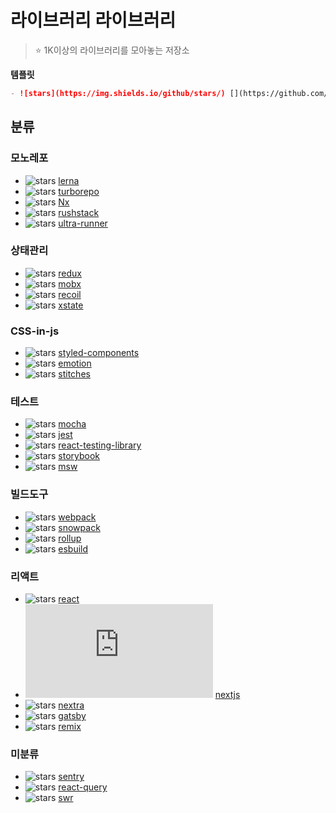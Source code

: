 # 라이브러리 라이브러리

> ⭐️ 1K이상의 라이브러리를 모아놓는 저장소

**템플릿**

```markdown
- ![stars](https://img.shields.io/github/stars/) [](https://github.com/)
```

## 분류

### 모노레포

- ![stars](https://img.shields.io/github/stars/lerna/lerna) [lerna](https://github.com/lerna/lerna)
- ![stars](https://img.shields.io/github/stars/vercel/turborepo) [turborepo](https://github.com/vercel/turborepo)
- ![stars](https://img.shields.io/github/stars/nrwl/nx) [Nx](https://github.com/nrwl/nx)
- ![stars](https://img.shields.io/github/stars/microsoft/rushstack) [rushstack](https://github.com/microsoft/rushstack)
- ![stars](https://img.shields.io/github/stars/folke/ultra-runner) [ultra-runner](https://github.com/folke/ultra-runner)

### 상태관리

- ![stars](https://img.shields.io/github/stars/reduxjs/redux) [redux](https://github.com/reduxjs/redux)
- ![stars](https://img.shields.io/github/stars/mobxjs/mobx) [mobx](https://github.com/mobxjs/mobx)
- ![stars](https://img.shields.io/github/stars/facebookexperimental/Recoil) [recoil](https://github.com/facebookexperimental/Recoil)
- ![stars](https://img.shields.io/github/stars/statelyai/xstate) [xstate](https://github.com/statelyai/xstate)


### CSS-in-js

- ![stars](https://img.shields.io/github/stars/styled-components/styled-components) [styled-components](https://github.com/styled-components/styled-components)
- ![stars](https://img.shields.io/github/stars/emotion-js/emotion) [emotion](https://github.com/emotion-js/emotion)
- ![stars](https://img.shields.io/github/stars/stitchesjs/stitches) [stitches](https://github.com/stitchesjs/stitches)

### 테스트

- ![stars](https://img.shields.io/github/stars/mochajs/mocha) [mocha](https://github.com/mochajs/mocha)
- ![stars](https://img.shields.io/github/stars/facebook/jest) [jest](https://github.com/facebook/jest)
- ![stars](https://img.shields.io/github/stars/testing-library/react-testing-library) [react-testing-library](https://github.com/testing-library/react-testing-library)
- ![stars](https://img.shields.io/github/stars/storybookjs/storybook) [storybook](https://github.com/storybookjs/storybook)
- ![stars](https://img.shields.io/github/stars/mswjs/msw) [msw](https://github.com/mswjs/msw)

### 빌드도구

- ![stars](https://img.shields.io/github/stars/webpack/webpack) [webpack](https://github.com/webpack/webpack)
- ![stars](https://img.shields.io/github/stars/FredKSchott/snowpack) [snowpack](https://github.com/FredKSchott/snowpack)
- ![stars](https://img.shields.io/github/stars/rollup/rollup) [rollup](https://github.com/rollup/rollup)
- ![stars](https://img.shields.io/github/stars/evanw/esbuild) [esbuild](https://github.com/evanw/esbuild)

### 리액트

- ![stars](https://img.shields.io/github/stars/facebook/react) [react](https://github.com/facebook/react)
- ![stars](https://img.shields.io/github/stars/vercel/next.js) [nextjs](https://github.com/vercel/next.js)
- ![stars](https://img.shields.io/github/stars/shuding/nextra) [nextra](https://github.com/shuding/nextra)
- ![stars](https://img.shields.io/github/stars/gatsbyjs/gatsby) [gatsby](https://github.com/gatsbyjs/gatsby)
- ![stars](https://img.shields.io/github/stars/remix-run/remix) [remix](https://github.com/remix-run/remix)

### 미분류

- ![stars](https://img.shields.io/github/stars/getsentry/sentry) [sentry](https://github.com/getsentry/sentry)
- ![stars](https://img.shields.io/github/stars/TanStack/query) [react-query](https://github.com/TanStack/query)
- ![stars](https://img.shields.io/github/stars/vercel/swr) [swr](https://github.com/vercel/swr)

